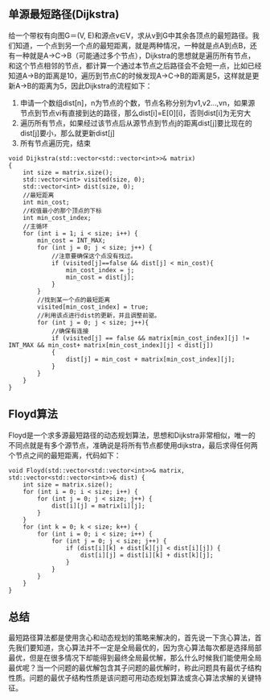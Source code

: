 ## 单源最短路径(Dijkstra)
给一个带权有向图G＝(V, E)和源点v∈V，求从v到G中其余各顶点的最短路径。我们知道，一个点到另一个点的最短距离，就是两种情况，一种就是点A到点B，还有一种就是A->C->B（可能通过多个节点），Dijkstra的思想就是遍历所有节点，和这个节点相邻的节点，都计算一个通过本节点之后路径会不会短一点，比如已经知道A->B的距离是10，遍历到节点C的时候发现A->C->B的距离是5，这样就是更新A->B的距离为5，因此Dijkstra的流程如下：
1. 申请一个数组dist[n]，n为节点的个数，节点名称分别为v1,v2...,vn，如果源节点到节点vi有直接到达的路径，那么dist[i]=E[0][i]，否则dist[i]为无穷大
2. 遍历所有节点，如果经过该节点后从源节点到节点j的距离dist[j]要比现在的dist[j]要小，那么就更新dist[j]
3. 所有节点遍历完，结束
```
void Dijkstra(std::vector<std::vector<int>>& matrix)
{
	int size = matrix.size();
	std::vector<int> visited(size, 0);
	std::vector<int> dist(size, 0);
	//最短距离
    int min_cost;
    //权值最小的那个顶点的下标
    int min_cost_index;
    //主循环
    for (int i = 1; i < size; i++) {
        min_cost = INT_MAX;
        for (int j = 0; j < size; j++) {
            //注意要确保这个点没有找过。
            if (visited[j]==false && dist[j] < min_cost){
                min_cost_index = j;
                min_cost = dist[j];
            }
        }
        //找到某一个点的最短距离
        visited[min_cost_index] = true;
        //利用该点进行dist的更新，并且调整前驱。
        for (int j = 0; j < size; j++){
            //确保有连接
            if (visited[j] == false && matrix[min_cost_index][j] != INT_MAX && min_cost+ matrix[min_cost_index][j] < dist[j])
            {
                dist[j] = min_cost + matrix[min_cost_index][j];
            }
        }
    }
}
```

## Floyd算法
Floyd是一个求多源最短路径的动态规划算法，思想和Dijkstra非常相似，唯一的不同点就是有多个源节点，准确说是将所有节点都使用dijkstra，最后求得任何两个节点之间的最短距离，代码如下：
```
void Floyd(std::vector<std::vector<int>>& matrix, std::vector<std::vector<int>>& dist) {
	int size = matrix.size();
	for (int i = 0; i < size; i++) {
		for (int j = 0; j < size; j++) {
			dist[i][j] = matrix[i][j];
		}
	}
	for (int k = 0; k < size; k++) {
		for (int i = 0; i < size; i++) {
			for (int j = 0; j < size; j++) {
				if (dist[i][k] + dist[k][j] < dist[i][j]) {
					dist[i][j] = dist[i][k] + dist[k][j];
				}
			}
		}
	}
}
```

## 总结
最短路径算法都是使用贪心和动态规划的策略来解决的，首先说一下贪心算法，首先我们要知道，贪心算法并不一定是全局最优的，因为贪心算法每次都是选择局部最优，但是在很多情况下却能得到最终全局最优解，那么什么时候我们能使用全局最优呢？当一个问题的最优解包含其子问题的最优解时，称此问题具有最优子结构性质。问题的最优子结构性质是该问题可用动态规划算法或贪心算法求解的关键特征。